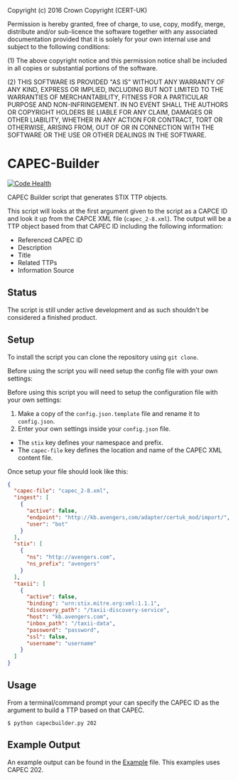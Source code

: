Copyright (c) 2016 Crown Copyright (CERT-UK)

Permission is hereby granted, free of charge, to use, copy, modify, merge, distribute and/or sub-licence the software together with any associated documentation provided that it is solely for your own internal use and subject to the following conditions:

(1) The above copyright notice and this permission notice shall be included in all copies or substantial portions of the software.

(2) THIS SOFTWARE IS PROVIDED "AS IS" WITHOUT ANY WARRANTY OF ANY KIND, EXPRESS OR IMPLIED, INCLUDING BUT NOT LIMITED TO THE WARRANTIES OF MERCHANTABILITY, FITNESS FOR A PARTICULAR PURPOSE AND NON-INFRINGEMENT. IN NO EVENT SHALL THE AUTHORS OR COPYRIGHT HOLDERS BE LIABLE FOR ANY CLAIM, DAMAGES OR OTHER LIABILITY, WHETHER IN ANY ACTION FOR CONTRACT, TORT OR OTHERWISE, ARISING FROM, OUT OF OR IN CONNECTION WITH THE SOFTWARE OR THE USE OR OTHER DEALINGS IN THE SOFTWARE.

# CAPEC-Builder

[![Code Health](https://landscape.io/github/certuk/capec-builder/master/landscape.svg?style=flat)](https://landscape.io/github/certuk/capec-builder/master)

CAPEC Builder script that generates STIX TTP objects.

This script will looks at the first argument given to the script as a CAPCE ID and look it up from the CAPCE XML file (`capec_2-8.xml`). The output will be a TTP object based from that CAPEC ID including the following information:

- Referenced CAPEC ID
- Description
- Title
- Related TTPs
- Information Source

## Status

The script is still under active development and as such shouldn't be considered a finished product.

## Setup

To install the script you can clone the repository using `git clone`.

Before using the script you will need setup the config file with your own settings:

Before using this script you will need to setup the configuration file with your own settings:

1. Make a copy of the `config.json.template` file and rename it to `config.json`.
2. Enter your own settings inside your `config.json` file.

  - The `stix` key defines your namespace and prefix.
  - The `capec-file` key defines the location and name of the CAPEC XML content file.

Once setup your file should look like this:

```json
{
  "capec-file": "capec_2-8.xml",
  "ingest": [
    {
      "active": false,
      "endpoint": "http://kb.avengers,com/adapter/certuk_mod/import/",
      "user": "bot"
    }
  ],
  "stix": [
    {
      "ns": "http://avengers.com",
      "ns_prefix": "avengers"
    }
  ],
  "taxii": [
    {
      "active": false,
      "binding": "urn:stix.mitre.org:xml:1.1.1",
      "discovery_path": "/taxii-discovery-service",
      "host": "kb.avengers.com",
      "inbox_path": "/taxii-data",
      "password": "password",
      "ssl": false,
      "username": "username"
    }
  ]
}
```

## Usage

From a terminal/command prompt your can specify the CAPEC ID as the argument to build a TTP based on that CAPEC.

```
$ python capecbuilder.py 202
```

## Example Output

An example output can be found in the [Example](Example-Package-c4b7c3c3-4c78-4eda-8715-1f00aa48d918.xml) file. This examples uses CAPEC 202.
